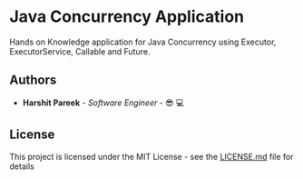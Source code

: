 # Java Concurrency Application 

Hands on Knowledge application for Java Concurrency using Executor, ExecutorService, Callable and Future.

## Authors
* **Harshit Pareek** - *Software Engineer* - :sunglasses: :computer:

## License

This project is licensed under the MIT License - see the [LICENSE.md](LICENSE.md) file for details